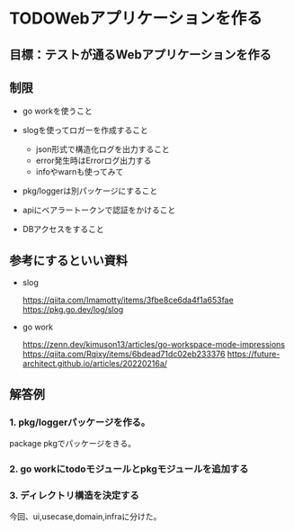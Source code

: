 # TODOWebアプリケーションを作る



## 目標：テストが通るWebアプリケーションを作る

## 制限 
- go workを使うこと
- slogを使ってロガーを作成すること
    - json形式で構造化ログを出力すること
    - error発生時はErrorログ出力する
    - infoやwarnも使ってみて

- pkg/loggerは別パッケージにすること
- apiにベアラートークンで認証をかけること
- DBアクセスをすること


## 参考にするといい資料

- slog

    https://qiita.com/Imamotty/items/3fbe8ce6da4f1a653fae
    https://pkg.go.dev/log/slog



- go work

    https://zenn.dev/kimuson13/articles/go-workspace-mode-impressions
    https://qiita.com/Rqixy/items/6bdead71dc02eb233376
    https://future-architect.github.io/articles/20220216a/

## 解答例

### 1. pkg/loggerパッケージを作る。

package pkgでパッケージをきる。


### 2. go workにtodoモジュールとpkgモジュールを追加する

### 3. ディレクトリ構造を決定する

今回、ui,usecase,domain,infraに分けた。
